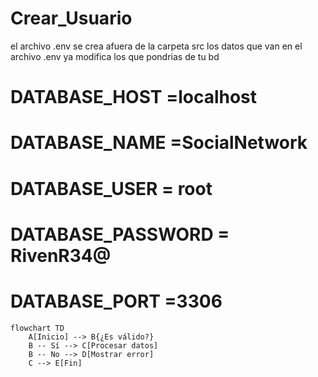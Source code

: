 # Crear_Usuario
el archivo .env se crea afuera de la carpeta src
los datos que van en el archivo .env ya modifica los que pondrias de tu bd 
# DATABASE_HOST =localhost
# DATABASE_NAME =SocialNetwork
# DATABASE_USER = root
# DATABASE_PASSWORD = RivenR34@
# DATABASE_PORT =3306

```mermaid
flowchart TD
    A[Inicio] --> B{¿Es válido?}
    B -- Sí --> C[Procesar datos]
    B -- No --> D[Mostrar error]
    C --> E[Fin]
```
